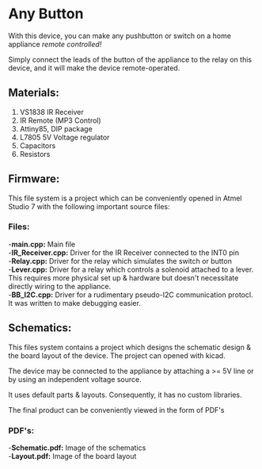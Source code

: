 # Any Button
With this device, you can make any pushbutton or switch on a home appliance *remote controlled!* 

Simply connect the leads of the button of the appliance to the relay on this device, and it will make the device remote-operated.

## Materials:

1. VS1838 IR Receiver <br>
2. IR Remote (MP3 Control) <br>
3. Attiny85, DIP package <br>
4. L7805 5V Voltage regulator <br>
5. Capacitors <br> 
6. Resistors 

## Firmware: 

This file system is a project which can be conveniently opened in Atmel Studio 7 with the following important source files:

### Files:

-**main.cpp:** Main file<br>
-**IR_Receiver.cpp:** Driver for the IR Receiver connected to the INT0 pin<br>
-**Relay.cpp:** Driver for the relay which simulates the switch or button<br>
-**Lever.cpp:** Driver for a relay which controls a solenoid attached to a lever. This requires more physical set up & hardware but doesn't necessitate directly wiring to the appliance.<br>
-**BB\_I2C.cpp:** Driver for a rudimentary pseudo-I2C communication protocl. It was written to make debugging easier.<br>

## Schematics:

This files system contains a project which designs the schematic design & the board layout of the device. 
The project can opened with kicad.

The device may be connected to the appliance by attaching a >= 5V line or by using an independent voltage source.

It uses default parts & layouts. Consequently, it has no custom libraries.

The final product can be conveniently viewed in the form of PDF's

### PDF's:

-**Schematic.pdf:** Image of the schematics <br>
-**Layout.pdf:** Image of the board layout <br>